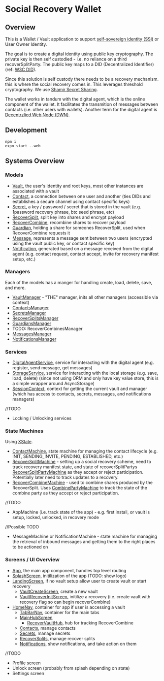 # Social Recovery Wallet

## Overview

This is a Wallet / Vault application to support [self-sovereign identity (SSI)](https://en.wikipedia.org/wiki/Self-sovereign_identity) or User Owner Identity.

The goal is to create a digital identity using public key cryptography. The private key is then self custodied - i.e. no reliance on a third recoverSplitParty. The public key maps to a DID (Decentralized Identifier) (ref: [W3C DID](https://www.w3.org/TR/did-core/)).

Since this solution is self custody there needs to be a recovery mechanism. this is where the social recovery comes in. This leverages threshold cryptography. We use [Shamir Secret Sharing](https://en.wikipedia.org/wiki/Shamir%27s_secret_sharing).

The wallet works in tandum with the digital agent, which is the online component of the wallet. It facilitates the transmition of messages between contacts (i.e. other users with wallets). Another term for the digital agent is [Decentrzlied Web Node (DWN)](https://identity.foundation/decentralized-web-node/spec/).

## Development

```
npm i
expo start --web
```

## Systems Overview

### Models

- [Vault](./models/Vault.ts), the user's identity and root keys, most other instances are associated with a vault
- [Contact](./models/Contact.ts), a connection between one user and another (ties DIDs and establishes a secure channel using contact specific keys)
- [Secret](./models/Secret.ts), a key / password / secret that is stored in the vault (e.g. 1password recovery phrase, btc seed phrase, etc)
- [RecoverSplit](./models/RecoverSplit.ts), split key into shares and encrypt payload
- [RecoverCombine](./models/RecoverCombine.ts), recombine shares to recover payload
- [Guardian](./models/Guardian.ts), holding a share for someones RecoverSplit, used when RecoverCombine requests it
- [Message](./models/Message.ts), represents a message sent between two users (encrypted using the vault public key, or contact specific key)
- [Notification](./models/Notification.ts), generated based on a message received from the digital agent (e.g. contact request, contact accept, invite for recovery manifest setup, etc.)

### Managers

Each of the models has a manger for handling create, load, delete, save, and more.

- [VaultManager](./managers/VaultManager.ts) - "THE" manager, inits all other managers (accessible via context)
- [ContactsManager](./managers/ContactsManager.ts)
- [SecretsManager](./managers/SecretsManager.ts)
- [RecoverSplitsManager](./managers/RecoverSplitsManager.ts)
- [GuardiansManager](./managers/GuardiansManager.ts)
- TODO: RecoverCombinesManager
- [MessagesManager](./managers/MessagesManager.ts)
- [NotificationsManager](./managers/NotificationsManager.ts)

### Services

- [DigitalAgentService](./services/DigitalAgentService.ts), service for interacting with the digital agent (e.g. register, send message, get messages)
- [StorageService](./services/StorageService.ts), service for interacting with the local storage (e.g. save, load, delete) (since not using ORM and only have key value store, this is a simple wrapper around AsyncStorage)
- [SessionContext](./contexts/SessionContext.js), context for getting the current vault and manager
  (which has access to contacts, secrets, messages, and notifications managers)

//TODO

- Locking / Unlocking services

### State Machines

Using [XState](https://xstate.js.org/docs/guides/introduction-to-state-machines-and-statecharts/#states).

- [ContactMachine](./machines/ContactMachine.ts), state machine for managing the contact lifecycle (e.g. INIT, SENDING_INVITE, PENDING, ESTABLISHED, etc.)
- [RecoverSplitMachine](./machines/RecoverSplitMachine.ts) - setting up a social recovery scheme, need to track recovery manifest state, and state of recoverSplitPartys [RecoverSplitPartyMachine](./machines/RecoverSplitPartyMachine.ts) as they accept or reject participation. Potentially later need to track updates to a recovery.
- [RecoverCombineMachine](./machines/RecoverCombineMachine.ts) - used to combine shares produced by the RecoverSplit. Uses [CombinePartyMachine](./machines/CombinePartyMachine.ts) to track the state of the combine party as they accept or reject participation.

//TODO
- AppMachine (i.e. track state of the app) - e.g. first install, or vault is setup, locked, unlocked, in recovery mode

//Possible TODO

- MessageMachine or NotificationMachine - state machine for managing the retrieval of inbound messages and getting them to the right places to be actioned on

### Screens / UI Overview

- [App](./App.js), the main app component, handles top level routing
- [SplashScreen](./screens/Start/SplashScreen.js), initilization of the app (TODO: show logo)
- [LandingScreen](./screens/Start/LandingScreen.js), if no vault setup allow user to create vault or start recovery
  - [VaultCreateScreen](./screens/Start/VaultCreateScreen.js), create a new vault
  - [VaultRecoverInitScreen](./screens/RecoverVault/RecoverInitScreen.tsx), initilize a recovery (i.e. create vault with recovery flag so can begin recoverCombine)
- [HomeNav](./screens/HomeNav.js), container for app if user is accessing a vault
  - [TabBarNav](./screens/TabBarNav.js), container for the main tabs
  - [MainHubScreen](./screens/MainHubScreen.js)
    - [RecoverVaultHub](./screens/RecoverVault/RecoverVaultHub.tsx), hub for tracking RecoverCombine
  - [Contacts](./screens/Contacts/index.js), manage contacts
  - [Secrets](./screens/Secrets/index.js), manage secrets
  - [RecoverSplits](./screens/RecoverSplits/index.js), manage recover splits
  - [Notifications](./screens/NotificationsScreen.js), show notifications, and take action on them


//TODO

- Profile screen
- Unlock screen (probably from splash depending on state)
- Settings screen
